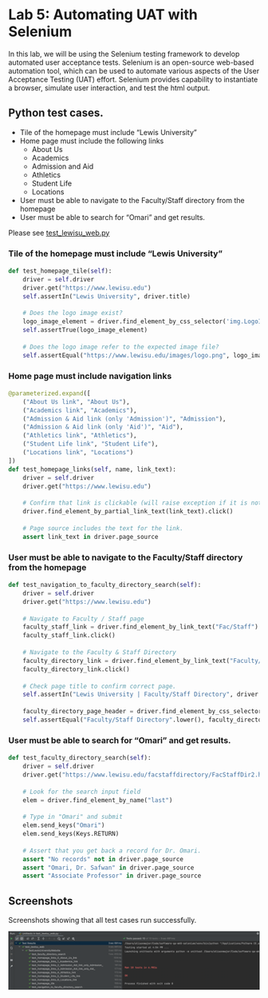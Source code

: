 # Lab 5: Automating UAT with Selenium

In this lab, we will be using the Selenium testing framework to develop automated user acceptance tests. Selenium is 
an open-source web-based automation tool, which can be used to automate various aspects of the User Acceptance Testing 
(UAT) effort. Selenium provides capability to instantiate a browser, simulate user interaction, and test the html 
output.

## Python test cases.

- Tile of the homepage must include “Lewis University”
- Home page must include the following links
  - About Us
  - Academics
  - Admission and Aid
  - Athletics
  - Student Life
  - Locations
- User must be able to navigate to the Faculty/Staff directory from the homepage
- User must be able to search for “Omari” and get results.

Please see [test_lewisu_web.py](../tests/test_lewisu_web.py) 

### Tile of the homepage must include “Lewis University”

```python
def test_homepage_tile(self):
    driver = self.driver
    driver.get("https://www.lewisu.edu")
    self.assertIn("Lewis University", driver.title)

    # Does the logo image exist?
    logo_image_element = driver.find_element_by_css_selector('img.LogoImg')
    self.assertTrue(logo_image_element)

    # Does the logo image refer to the expected image file?
    self.assertEqual("https://www.lewisu.edu/images/logo.png", logo_image_element.get_attribute('src'))
```

### Home page must include navigation links

```python
@parameterized.expand([
    ("About Us link", "About Us"),
    ("Academics link", "Academics"),
    ("Admission & Aid link (only 'Admission')", "Admission"),
    ("Admission & Aid link (only 'Aid')", "Aid"),
    ("Athletics link", "Athletics"),
    ("Student Life link", "Student Life"),
    ("Locations link", "Locations")
])
def test_homepage_links(self, name, link_text):
    driver = self.driver
    driver.get("https://www.lewisu.edu")

    # Confirm that link is clickable (will raise exception if it is not!)
    driver.find_element_by_partial_link_text(link_text).click()

    # Page source includes the text for the link.
    assert link_text in driver.page_source
```

### User must be able to navigate to the Faculty/Staff directory from the homepage

```python
def test_navigation_to_faculty_directory_search(self):
    driver = self.driver
    driver.get("https://www.lewisu.edu")

    # Navigate to Faculty / Staff page
    faculty_staff_link = driver.find_element_by_link_text("Fac/Staff")
    faculty_staff_link.click()

    # Navigate to the Faculty & Staff Directory
    faculty_directory_link = driver.find_element_by_link_text("Faculty/Staff Directory")
    faculty_directory_link.click()

    # Check page title to confirm correct page.
    self.assertIn("Lewis University | Faculty/Staff Directory", driver.title)

    faculty_directory_page_header = driver.find_element_by_css_selector('h4.SubTitle')
    self.assertEqual("Faculty/Staff Directory".lower(), faculty_directory_page_header.text.lower())
```

### User must be able to search for “Omari” and get results.

```python
def test_faculty_directory_search(self):
    driver = self.driver
    driver.get("https://www.lewisu.edu/facstaffdirectory/FacStaffDir2.htm")

    # Look for the search input field
    elem = driver.find_element_by_name("last")

    # Type in "Omari" and submit
    elem.send_keys("Omari")
    elem.send_keys(Keys.RETURN)

    # Assert that you get back a record for Dr. Omari.
    assert "No records" not in driver.page_source
    assert "Omari, Dr. Safwan" in driver.page_source
    assert "Associate Professor" in driver.page_source
```

## Screenshots

Screenshots showing that all test cases run successfully.

![Passing Tests](./images/LewisU_SeleniumTests.png)